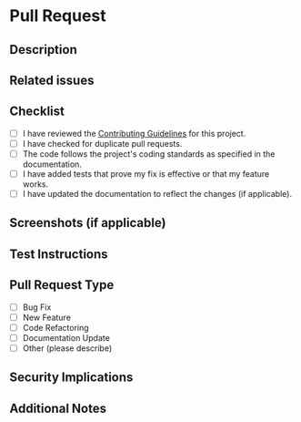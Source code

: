# Pull Request

## Description

<!-- Provide a brief description of the changes introduced by this pull request. -->

## Related issues

<!-- List any related issues or reference them using GitHub issue links (e.g., #123). -->

## Checklist

- [ ] I have reviewed the [Contributing Guidelines](../CONTRIBUTING.md) for this project.
- [ ] I have checked for duplicate pull requests.
- [ ] The code follows the project's coding standards as specified in the documentation.
- [ ] I have added tests that prove my fix is effective or that my feature works.
- [ ] I have updated the documentation to reflect the changes (if applicable).

## Screenshots (if applicable)

<!-- Include any screenshots or images that help visualize the changes, if relevant. -->

## Test Instructions

<!-- Provide instructions on how to test the changes introduced in this pull request. -->

## Pull Request Type

- [ ] Bug Fix
- [ ] New Feature
- [ ] Code Refactoring
- [ ] Documentation Update
- [ ] Other (please describe)

## Security Implications

<!-- Describe any potential security implications of these changes, if applicable. -->

## Additional Notes

<!-- Include any additional information or context that may be relevant to the pull request. -->